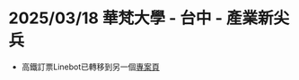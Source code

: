 # 2025/03/18 華梵大學 - 台中 - 產業新尖兵

* 高鐵訂票Linebot已轉移到另一個[專案頁](https://github.com/ChungyiBossi/thsr_booking)